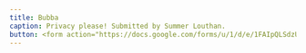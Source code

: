 ```yaml
---
title: Bubba
caption: Privacy please! Submitted by Summer Louthan.
button: <form action="https://docs.google.com/forms/u/1/d/e/1FAIpQLSdzUJXlkfiStgM9wHsdLnmQo1ncyQ-LC36fCKde7XZ6-dlDCw/formResponse" method="post"><div class="form-element"></div><span>Votes</span><input type="text" name="entry.1538201214" required placeholder="$"></br><button type="submit" name="button">Cast Votes</button></form>
---
```

